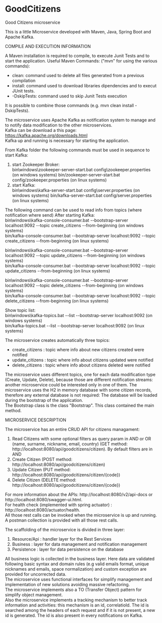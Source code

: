 # GoodCitizens
Good Citizens microservice 

This is a little Microservice developed with Maven, Java, Spring Boot and Apache Kafka.

COMPILE AND EXECUTION INFORMATION

A Maven installation is required to compile, to execute Junit Tests and to start the application.
Useful Maven Commands:
("mvn" for using the various commands):
- clean: command used to delete all files generated from a previous compilation
- install: command used to download libraries dipendencies and to execut JUnit tests.
- -DskipTests: command used to skip Junit Tests execution 


It is possible to combine those commands (e.g. mvn clean install -DskipTests).

The microservice uses Apache Kafka as notification system to manage and to notify data modification to the other microservices.
<br />
Kafka can be download a this page: https://kafka.apache.org/downloads.html 
<br />
Kafka up and running is necessary for starting the application.

From Kafka folder the following commands must be used in sequence to start Kafka:
1) start Zookeeper Broker: <br />
bin\windows\zookeeper-server-start.bat config\zookeeper.properties (on windows systems)
bin/zookeeper-server-start.bat config/zookeeper.properties (on linux systems)
2) start Kafka: <br />
bin\windows\kafka-server-start.bat config\server.properties (on windows systems)
bin/kafka-server-start.bat config/server.properties (on linux systems)

The following command can be used to read info from topics (where notification where send) After starting Kafka: <br />
bin\windows\kafka-console-consumer.bat --bootstrap-server localhost:9092 --topic create_citizens --from-beginning (on windows systems) <br />
bin/kafka-console-consumer.bat --bootstrap-server localhost:9092 --topic create_citizens --from-beginning (on linux systems) <br />

bin\windows\kafka-console-consumer.bat --bootstrap-server localhost:9092 --topic update_citizens --from-beginning (on windows systems) <br />
bin/kafka-console-consumer.bat --bootstrap-server localhost:9092 --topic update_citizens --from-beginning (on linux systems) <br />

bin\windows\kafka-console-consumer.bat --bootstrap-server localhost:9092 --topic delete_citizens --from-beginning (on windows systems) <br />
bin/kafka-console-consumer.bat --bootstrap-server localhost:9092 --topic delete_citizens --from-beginning (on linux systems) <br />

Show topic list: <br />
bin\windows\kafka-topics.bat --list --bootstrap-server localhost:9092 (on windows systems) <br />
bin/kafka-topics.bat --list --bootstrap-server localhost:9092 (on linux systems) <br />

The microservice creates automatically three topics:
- create_citizens : topic where info about new citizens created were notified
- update_citizens : topic where info about citizens updated were notified
- delete_citizens : topic where info about citizens deleted were notified

The microservice uses different topics, one for each data modification type (Create, Update, Delete), because those are different notification streams: another microservice could be interested only in one of them. The microservice uses the H2 in memory database with some citizen records, therefore any external database is not required: The database will be loaded during the bootstrap of the application.
<br />
The Bootstrap class is the class "Bootstrap". This class contained the main method.

MICROSERVICE DESCRIPTION

The microservice has an entire CRUD API for citizens managament:
1) Read Citizens with some optional filters as query param in AND or OR (name, surname, nickname, email, country) (GET method: http://localhost:8080/api/goodcitizens/citizen). By default filters are in AND         
2) Create Citizen (POST method: http://localhost:8080/api/goodcitizens/citizen)
3) Update Citizen (PUT method: http://localhost:8080/api/goodcitizens/citizen/{code})
4) Delete Citizen (DELETE method: http://localhost:8080/api/goodcitizens/citizen/{code})

For more information about the APIs: http://localhost:8080/v2/api-docs or http://localhost:8080/swagger-ui.html. <br />
For health check (implemented with spring actuator) : http://localhost:8080/actuator/health. <br />
All those rest calls can be invoked when the microservice is up and running. A postman collection is provided with all those rest calls. <br />

The scaffolding of the microservice is divided in three layer: 
1) Resource/Api : handler layer for the Rest Services
2) Business : layer for data management and notification management
3) Persistence : layer for data persistence on the database

All business logic is collected in the business layer. Here data are validated following basic syntax and domain rules (e.g valid emails format, unique nicknames and emails, space normalization) and custom exception are provided for uncorrected data.  <br />
The microservice uses functional interfaces for simplify management and implementation of new solutions avoiding massive refactoring.<br />
The microservice implements also a TO (Transfer Object) pattern for simplify object management. <br />
Also the microservice implements a tracking mechanism to better track information and activities: this mechanism is an id, correlatioId. The id is searched among the headers of each request and if it is not present, a new id is generated. The id is also present in every notifications on Kafka.
